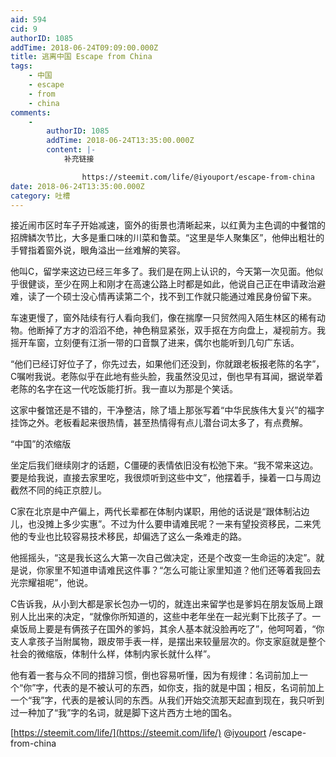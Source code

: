 ```yaml
---
aid: 594
cid: 9
authorID: 1085
addTime: 2018-06-24T09:09:00.000Z
title: 逃离中国 Escape from China
tags:
    - 中国
    - escape
    - from
    - china
comments:
    -
        authorID: 1085
        addTime: 2018-06-24T13:35:00.000Z
        content: |-
            补充链接  

                https://steemit.com/life/@iyouport/escape-from-china
date: 2018-06-24T13:35:00.000Z
category: 吐槽
---
```


接近闹市区时车子开始减速，窗外的街景也清晰起来，以红黄为主色调的中餐馆的招牌鳞次节比，大多是重口味的川菜和鲁菜。“这里是华人聚集区”，他伸出粗壮的手臂指着窗外说，眼角溢出一丝难解的笑容。

他叫C，留学来这边已经三年多了。我们是在网上认识的，今天第一次见面。他似乎很健谈，至少在网上和刚才在高速公路上时都是如此，他说自己正在申请政治避难，读了一个硕士没心情再读第二个，找不到工作就只能通过难民身份留下来。

车速更慢了，窗外陆续有行人看向我们，像在揣摩一只贸然闯入陌生林区的稀有动物。他断掉了方才的滔滔不绝，神色稍显紧张，双手抠在方向盘上，凝视前方。我摇开车窗，立刻便有江浙一带的口音飘了进来，偶尔也能听到几句广东话。

“他们已经订好位子了，你先过去，如果他们还没到，你就跟老板报老陈的名字”，C嘱咐我说。老陈似乎在此地有些头脸，我虽然没见过，倒也早有耳闻，据说举着老陈的名字在这一代吃饭能打折。我一直以为那是个笑话。

这家中餐馆还是不错的，干净整洁，除了墙上那张写着“中华民族伟大复兴”的福字挂饰之外。老板看起来很热情，甚至热情得有点儿潜台词太多了，有点费解。

“中国”的浓缩版

坐定后我们继续刚才的话题，C僵硬的表情依旧没有松弛下来。“我不常来这边。要是给我说，直接去家里吃，我很烦听到这些中文”，他摆着手，操着一口与周边截然不同的纯正京腔儿。

C家在北京是中产偏上，两代长辈都在体制内谋职，用他的话说是“跟体制沾边儿，也没摊上多少实惠”。不过为什么要申请难民呢？一来有望投资移民，二来凭他的专业也比较容易技术移民，却偏选了这么一条难走的路。

他摇摇头，“这是我长这么大第一次自己做决定，还是个改变一生命运的决定”。就是说，你家里不知道申请难民这件事？“怎么可能让家里知道？他们还等着我回去光宗耀祖呢”，他说。

C告诉我，从小到大都是家长包办一切的，就连出来留学也是爹妈在朋友饭局上跟别人比出来的决定，“就像你所知道的，这些中老年坐在一起光剩下比孩子了。一桌饭局上要是有俩孩子在国外的爹妈，其余人基本就没脸再吃了”，他呵呵着，“你支人拿孩子当附属物，跟皮带手表一样，是摆出来较量层次的。你支家庭就是整个社会的微缩版，体制什么样，体制内家长就什么样”。

他有着一套与众不同的措辞习惯，倒也容易听懂，因为有规律：名词前加上一个“你”字，代表的是不被认可的东西，如你支，指的就是中国；相反，名词前加上一个“我”字，代表的是被认同的东西。从我们开始交流那天起直到现在，我只听到过一种加了“我”字的名词，就是脚下这片西方土地的国名。

[https://steemit.com/life/](https://steemit.com/life/) @[iyouport](/member/iyouport) /escape-from-china
